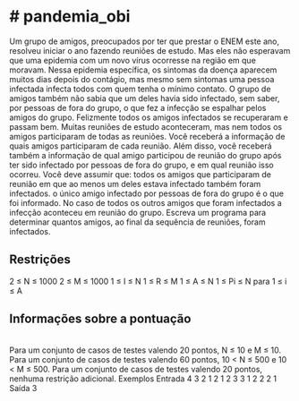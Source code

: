 <h1> # pandemia_obi</h1>
Um grupo de amigos, preocupados por ter que prestar o ENEM este ano, resolveu iniciar o ano fazendo reuniões de estudo. Mas eles não esperavam que uma epidemia com um novo vírus ocorresse na região em que moravam. Nessa epidemia específica, os sintomas da doença aparecem muitos dias depois do contágio, mas mesmo sem sintomas uma pessoa infectada infecta todos com quem tenha o mínimo contato.  O grupo de amigos também não sabia que um deles havia sido infectado, sem saber, por pessoas de fora do grupo, o que fez a infecção se espalhar pelos amigos do grupo. Felizmente todos os amigos infectados se recuperaram e passam bem.  Muitas reuniões de estudo aconteceram, mas nem todos os amigos participaram de todas as reuniões.  Você receberá a informação de quais amigos participaram de cada reunião. Além disso, você receberá também a informação de qual amigo participou de reunião do grupo após ter sido infectado por pessoas de fora do grupo, e em qual reunião isso ocorreu. Você deve assumir que:  todos os amigos que participaram de reunião em que ao menos um deles estava infectado também foram infectados. o único amigo infectado por pessoas de fora do grupo é o que foi informado. No caso de todos os outros amigos que foram infectados a infecção aconteceu em reunião do grupo. Escreva um programa para determinar quantos amigos, ao final da sequência de reuniões, foram infectados.

<h2>Restrições</h2>
2 ≤ N ≤ 1000
2 ≤ M ≤ 1000
1 ≤ I ≤ N
1 ≤ R ≤ M
1 ≤ A ≤ N
1 ≤ Pi ≤ N para 1 ≤ i ≤ A

<h2>Informações sobre a pontuação</h2><br>
Para um conjunto de casos de testes valendo 20 pontos, N ≤ 10 e M ≤ 10.
Para um conjunto de casos de testes valendo 60 pontos, 10 < N ≤ 500 e 10 < M ≤ 500.
Para um conjunto de casos de testes valendo 20 pontos, nenhuma restrição adicional.
Exemplos
Entrada
4 3
2 1
2 1 2
3 3 1 2
2 2 1
Saída
3
	
